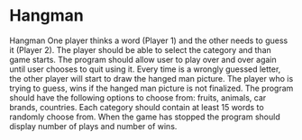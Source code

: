 # Hangman
Hangman
One player thinks a word (Player 1) and the other needs to guess it (Player 2). 
The player should be able to select the category and than game starts.
The program should allow user to play over and over again until user chooses to quit using it.
Every time is a wrongly guessed letter, the other player will start to draw the hanged man picture. 
The player who is trying to guess, wins if the hanged man picture is not finalized.
The program should have the following options to choose from: fruits, animals, car brands, countries. 
Each category should contain at least 15 words to randomly choose from. 
When the game has stopped the program should display number of plays and number of wins.
